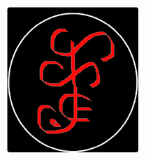<div style="display: flex; align-items: center; height: 100vh;">
  <img src="recursos/img/web/x.png" alt="Logo Personal" style="width: 300px; height: auto; border-radius: 5px;">
</div>

# Documentación del Framework [SETHAR]

# Descripción
El Framework SETHAR es una herramienta diseñada para facilitar el desarrollo de aplicaciones web en PHP. Proporciona una estructura organizada y componentes reutilizables para acelerar el proceso de desarrollo y mejorar la mantenibilidad del código.

# Estructura del proyecto
El proyecto sigue la siguiente estructura de carpetas:

- **app**: Contiene la lógica de la aplicación.
  - **App.php**: Frontcontroller de la aplicacion.
  - **Base_Datos.php**: conexion a la base de datos.
  - **Configuracion.php**: configuracion de credenciales.
  - **Controlador.php**: clase padre provedora de herramientas al los controladores.
  - **Modelo.php**: clase padre provedora de herramientas al los modelos.
  - **Vista.php**: clase proveedora de las rutas y recursos del sistema.

- **componentes**:
  - **base de datos**: Aquí encontrarás archivos relacionados con la configuración y manejo de la base de datos, como la conexión y las consultas SQL.
  - **bat**: carpeta contenedora de archivos bat, podras encontrar ejecutables que te proporcionaran ayuda.
  - **clases**: componente de clases con herramientas y funcionalidades para el sistema.
  - **interface**: Puedes tener interfaces que definan contratos para componentes específicos de tu aplicación, como autenticación, envío de correos electrónicos, etc.
  - **json**: Aquí puedes almacenar archivos json asi como optener los proporsionados por el framework.
  - **logs**: Aquí puedes almacenar archivos de registro (logs) para rastrear errores o eventos importantes en tu aplicación.
  - **pruebas**: Contiene ejemplo de las funcionalidades.
  - **TCPDF**: Librera de manejo de pdf.
  - **tests**: Puedes tener archivos de prueba para tus componentes, utilizando una herramienta de pruebas como PHPUnit.
  - **traits**: Aquí puedes tener traits reutilizables que contengan métodos comunes que se pueden usar en múltiples clases.
  - **validacion**: Puedes tener archivos relacionados con la validación de datos, como reglas de validación y funciones de validación personalizadas.
  - **vendor**: Esta carpeta puede ser generada por Composer y contendría las dependencias de terceros instaladas en tu proyecto.

- **controlador**: carpeta donde guararas los controladores del sistema
  - **interface**: Aquí puedes tener interfaces que definan contratos para tus controladores, lo que ayuda a establecer un estándar en los métodos que deben implementar.
  - **propiedades**: Puedes tener archivos que contengan definiciones de propiedades y constantes que se utilizan en tus controladores.

- **modelo**: carpeta donde guararas los modelos del sistema
  - **entidades**: Aquí puedes tener clases que representen las entidades o modelos de tu aplicación, mapeando a tablas de la base de datos.
  - **interface**: Puedes tener interfaces que definan contratos para tus modelos, especificando los métodos que deben implementar.

- **recursos**:
  - **css**: Aquí puedes almacenar tus archivos CSS para estilos personalizados.
  - **js**: Puedes tener tus archivos JavaScript para funcionalidades interactivas del lado del cliente.
  - **img**: Aquí puedes guardar las imágenes utilizadas en tu aplicación.
  - **plugins**: Puedes incluir bibliotecas o complementos de terceros utilizados en tu aplicación.
  - **scss**: Si utilizas Sass para escribir tus estilos, puedes tener archivos .scss aquí que se compilen en CSS.

- **vista**:
  - **ejemplo**: Ejemplo de una vista específica.
    - **css**: Aquí puedes almacenar los archivos CSS específicos para el módulo "ejemplo".
    - **js**: Aquí puedes tener los archivos JavaScript específicos para el módulo "ejemplo".
    - **modal**: Aquí puedes tener archivos relacionados con los modales específicos para el módulo "ejemplo".
  - **publico**: Aquí puedes tener archivos de plantillas para las páginas públicas de tu aplicación.
  - **privado**: Puedes tener archivos de plantillas para las páginas privadas o con acceso restringido.

- **index.php**: Punto de entrada de la aplicación.


# Configuración inicial
Antes de comenzar a utilizar el framework, sigue los siguientes pasos de configuración:

1. Clone el repositorio [https://github.com/cheche482010/SETHAR] en tu entorno local.
2. Instala las dependencias ejecutando el comando "composer install" en la raíz del proyecto.
3. Configura la conexión a la base de datos en el archivo de configuración "componentes/traits/Componentes.php".
4. Realiza otras configuraciones necesarias según tus requisitos específicos.

# Uso del framework
El framework ofrece una estructura y componentes reutilizables para facilitar el desarrollo de aplicaciones web en PHP. A continuación, se describen los principales componentes del framework y cómo utilizarlos:

## Creación de Plantillas
El script "crear_modulo.bat" ubicado en la carpeta "componentes" permite crear plantillas de módulos de forma automatizada. Este script realiza las siguientes acciones:

1. Solicita al usuario el nombre del nuevo módulo.
2. Utiliza PowerShell para generar archivos de modelo, entidad, controlador, propiedades y validación con el nombre proporcionado.
3. Ofrece la opción de crear la plantilla de validación para el módulo.

## Controladores
Los controladores se encuentran en la carpeta "controlador" y son responsables de manejar las solicitudes y generar las respuestas correspondientes. Sigue las pautas establecidas en la documentación del framework para crear nuevos controladores.

## Modelos
Los modelos se encuentran en la carpeta "modelo" y representan la lógica de negocio y la interacción con la base de datos. Sigue las pautas establecidas en la documentación del framework para crear nuevos modelos.

## Vistas
Las vistas se encuentran en la carpeta "vista" y son responsables de mostrar la interfaz de usuario al usuario final. Organiza las vistas en subcarpetas según la funcionalidad o el contexto.

## Configuración adicional
Si necesitas configurar componentes adicionales, como el enrutamiento, la autenticación, la validación o cualquier otro componente proporcionado por el framework, consulta la documentación específica de cada componente en la carpeta "componentes".

# Paquetes Instalados

El Framework SETHAR utiliza varios paquetes de terceros para mejorar su funcionalidad y ofrecer características adicionales. A continuación se describen los paquetes instalados en el framework:

- **doctrine/dbal**: Versión "^3.3". Este paquete proporciona una capa de abstracción para interactuar con la base de datos utilizando la biblioteca Doctrine DBAL. Permite ejecutar consultas SQL, gestionar la conexión a la base de datos y trabajar con diferentes tipos de datos.

- **doctrine/orm**: Versión "^2.14". Doctrine ORM es una biblioteca de mapeo objeto-relacional (ORM) que proporciona una forma conveniente de trabajar con la base de datos utilizando modelos y entidades. Facilita la manipulación de los datos almacenados en la base de datos y ofrece funcionalidades avanzadas como consultas, relaciones entre entidades y generación de esquemas.

- **doctrine/cache**: Versión "^1.11". Este paquete proporciona una capa de abstracción para trabajar con la caché en el framework. Permite almacenar y recuperar datos en caché, lo que mejora el rendimiento de la aplicación al reducir la necesidad de realizar operaciones costosas.

- **doctrine/annotations**: Versión "^1.0". Doctrine Annotations es una biblioteca que permite utilizar anotaciones en el código PHP para definir metadatos adicionales. Estos metadatos se utilizan, por ejemplo, en el mapeo de objetos a la base de datos o en la configuración de rutas en el enrutador del framework.

- **monolog/monolog**: Versión "^2.9". Monolog es una biblioteca de registro (logging) para PHP que permite registrar mensajes y eventos en diferentes canales y formatos. Proporciona flexibilidad en la configuración del registro y facilita la depuración y monitorización de la aplicación.

- **tedivm/stash**: Versión "^0.17.6". Stash es una biblioteca de almacenamiento en caché que permite almacenar y recuperar datos en caché de manera eficiente. Ofrece diferentes adaptadores de almacenamiento (como archivos, memoria y bases de datos) y opciones avanzadas de configuración.

- **tedivm/jshrink**: Versión "^1.6". JShrink es una biblioteca para minificar y comprimir código JavaScript. Permite reducir el tamaño de los archivos JavaScript para mejorar el rendimiento de la aplicación web al reducir el tiempo de carga de la página.

- **cache/filesystem-adapter**: Versión "^1.1". Este paquete proporciona un adaptador para el almacenamiento en caché utilizando el sistema de archivos. Permite almacenar y recuperar datos en caché utilizando archivos en el sistema de archivos del servidor.

- **phpmailer/phpmailer**: Versión "^6.8". PHPMailer es una biblioteca de envío de correos electrónicos en PHP. Proporciona una interfaz sencilla para enviar correos electrónicos con capacidades avanzadas, como adjuntar archivos, enviar correos en formato HTML y utilizar protocolos de seguridad.

Estos paquetes son utilizados en el framework para agregar funcionalidades adicionales y mejorar la experiencia de desarrollo al trabajar con el framework SETHAR.

# Contribución
¡Nos encantaría recibir contribuciones de la comunidad! Si deseas contribuir al desarrollo del framework, consulta las pautas de contribución en el archivo CONTRIBUTING.md en la raíz del proyecto.
